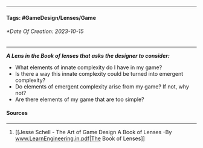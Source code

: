 __________________________________________________________________________
#### **Tags:** #GameDesign/Lenses/Game
###### *Date Of Creation: 2023-10-15
__________________________________________________________________________

***A Lens in the Book of lenses that asks the designer to consider:***
- What elements of innate complexity do I have in my game?
- Is there a way this innate complexity could be turned into emergent complexity?
- Do elements of emergent complexity arise from my game? If not, why not?
- Are there elements of my game that are too simple?
#### Sources
__________________________________________________________________________
1. [[Jesse Schell - The Art of Game Design A Book of Lenses -By www.LearnEngineering.in.pdf|The Book of Lenses]]